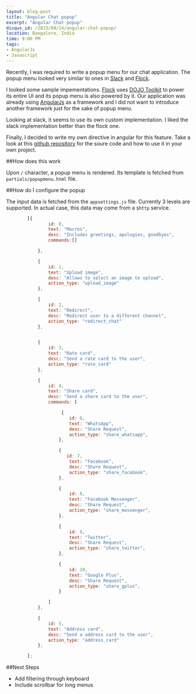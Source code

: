 ```yaml
---
layout: blog-post
title: "Angular Chat popup"
excerpt: "Angular Chat popup"
disqus_id: /2015/09/14/angular-chat-popup/
location: Bangalore, India
time: 9:00 PM
tags:
- AngularJs
- Javascript
---
```


Recently, I was required to write a popup menu for our chat application. The popup menu looked very similar to ones in [Slack](https://slack.com/) and [Flock](http://www.flock.co/).

I looked some sample impementations. [Flock](http://www.flock.co/) uses [DOJO Toolkit](https://dojotoolkit.org/) to power its entire UI and its popup menu is also powered by it.  Our application was already using [AngularJs](https://angularjs.org/) as a framework and I did not want to introduce another framework just for the sake of popup menu.


Looking at slack, it seems to use its own custom implementation. I liked the slack implementation better than the flock one.

Finally, I decided to write my own directive in angular for this feature. Take a look at this [github repository](https://github.com/madhur/angular-chat-popup) for the soure code and how to use it in your own project.

##How does this work

Upon `/` character, a popup menu is rendered. Its template is fetched from `partials/popupmenu.html` file.


##How do I configure the popup

The input data is fetched from the `appsettings.js` file. Currently 3 levels are supported. In actual case, this data may come from a 
`$http` service.


```javascript
        [{
                id: 0,
                text: "Macros",
                desc: "Includes greetings, apologies, goodbyes",
                commands:[]

            },

            {
                id: 1,
                text: "Upload image",
                desc: "Allows to select an image to upload",
                action_type: "upload_image"
            },

            {
                id: 2,
                text: "Redirect",
                desc: "Redirect user to a different channel",
                action_type: "redirect_chat"
            },


            {
                id: 3,
                text: "Rate card",
                desc: "Send a rate card to the user",
                action_type: "rate_card"
            },

            {
                id: 4,
                text: "Share card",
                desc: "Send a share card to the user",
                commands: [

                	 {
		                id: 6,
		                text: "WhatsApp",
		                desc: "Share Request",
		                action_type: "share_whatsapp",
            		},

            		{
		               id: 7,
		                text: "Facebook",
		                desc: "Share Request",
		                action_type: "share_facebook",
            		},

            		{
		                id: 8,
		                text: "Facebook Messenger",
		                desc: "Share Request",
		                action_type: "share_messenger",
            		},

            		{
		                id: 9,
		                text: "Twitter",
		                desc: "Share Request",
		                action_type: "share_twitter",
            		},

            		{
		                id: 10,
		                text: "Google Plus",
		                desc: "Share Request",
		                action_type: "share_gplus",
            		}

                ]
            },

            {
                id: 5,
                text: "Address card",
                desc: "Send a address card to the user",
                action_type: "address_card"
            },

        ];
```

##Next Steps

* Add filtering through keyboard
* Include scrollbar for long menus

 


